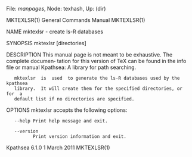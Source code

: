 File: *manpages*,  Node: texhash,  Up: (dir)

MKTEXLSR(1)                 General Commands Manual                MKTEXLSR(1)



NAME
       mktexlsr - create ls-R databases

SYNOPSIS
       mktexlsr [directories]

DESCRIPTION
       This  manual page is not meant to be exhaustive.  The complete documen‐
       tation for this version of TeX can be found in the info file or  manual
       Kpathsea: A library for path searching.

       mktexlsr  is  used  to generate the ls-R databases used by the kpathsea
       library.  It will create them for the specified directories, or  for  a
       default list if no directories are specified.

OPTIONS
       mktexlsr accepts the following options:

       --help Print help message and exit.

       --version
              Print version information and exit.



Kpathsea 6.1.0                   1 March 2011                      MKTEXLSR(1)
